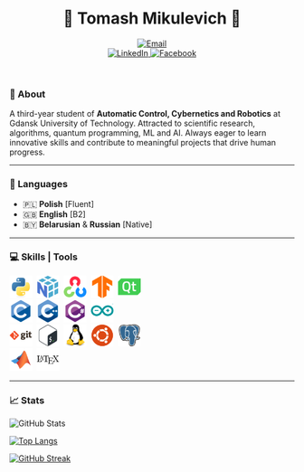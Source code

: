 <h1 align="center"> 🦾 Tomash Mikulevich 🔭 </h1>

<div align="center" id="email-badge">
  <a href="mailto:tommikulevich@gmail.com">
    <img src="https://img.shields.io/badge/Email-tommikulevich@gmail.com-brightgreen" alt="Email"/>
  </a>
</div>

<div align="center" id="badges">
  <a href="https://www.linkedin.com/in/tommikulevich/">
    <img src="https://img.shields.io/badge/LinkedIn-blue?style=for-the-badge&logo=linkedin&logoColor=white" alt="LinkedIn"/>
  </a>
  <a href="https://www.facebook.com/funtomqq/">
    <img src="https://img.shields.io/badge/FaceBook-red?style=for-the-badge&logo=facebook&logoColor=white" alt="Facebook"/>
  </a>
</div>

<p align="center">
  <img src="https://komarev.com/ghpvc/?username=tommikulevich&style=flat-square&color=blue" alt=""/>
</p>

### 🦭 About

A third-year student of **Automatic Control, Cybernetics and Robotics** at Gdansk University of Technology. Attracted to scientific research, algorithms, quantum programming, ML and AI. Always eager to learn innovative skills and contribute to meaningful projects that drive human progress.

---

### 🧭 Languages

- 🇵🇱 **Polish** [Fluent] 
- 🇬🇧 **English** [B2]
- 🇧🇾 **Belarusian** & **Russian** [Native]

---

### 💻 Skills | Tools
<div>
  <img src="https://github.com/devicons/devicon/blob/master/icons/python/python-original.svg" title="python" alt="python" width="40" height="40"/>&nbsp;
  <img src="https://github.com/devicons/devicon/blob/master/icons/numpy/numpy-original.svg" title="numpy" alt="numpy" width="40" height="40"/>&nbsp;
  <img src="https://github.com/devicons/devicon/blob/master/icons/opencv/opencv-original.svg" title="opencv" alt="opencv" width="40" height="40"/>&nbsp;
  <img src="https://github.com/devicons/devicon/blob/master/icons/tensorflow/tensorflow-original.svg" title="tensorflow" alt="tensorflow" width="40" height="40"/>&nbsp;
  <img src="https://github.com/devicons/devicon/blob/master/icons/qt/qt-original.svg" title="qt" alt="qt" width="40" height="40"/>&nbsp;
</div>

<div>
  <img src="https://github.com/devicons/devicon/blob/master/icons/c/c-original.svg" title="c" alt="c" width="40" height="40"/>&nbsp;
  <img src="https://github.com/devicons/devicon/blob/master/icons/cplusplus/cplusplus-original.svg" title="cplusplus" alt="cplusplus" width="40" height="40"/>&nbsp;
  <img src="https://github.com/devicons/devicon/blob/master/icons/csharp/csharp-original.svg" title="csharp" alt="csharp" width="40" height="40"/>&nbsp;
  <img src="https://github.com/devicons/devicon/blob/master/icons/arduino/arduino-original.svg" title="arduino" alt="arduino" width="40" height="40"/>&nbsp;
</div>

<div>
  <img src="https://github.com/devicons/devicon/blob/master/icons/git/git-original-wordmark.svg" title="git" alt="git" width="40" height="40"/>&nbsp;
  <img src="https://github.com/devicons/devicon/blob/master/icons/bash/bash-original.svg" title="bash" alt="bash" width="40" height="40"/>&nbsp;
  <img src="https://github.com/devicons/devicon/blob/master/icons/linux/linux-original.svg" title="linux" alt="linux" width="40" height="40"/>&nbsp;
  <img src="https://github.com/devicons/devicon/blob/master/icons/ubuntu/ubuntu-plain.svg" title="ubuntu" alt="ubuntu" width="40" height="40"/>&nbsp;
  <img src="https://github.com/devicons/devicon/blob/master/icons/postgresql/postgresql-original.svg" title="postgresql" alt="postgresql" width="40" height="40"/>&nbsp;
</div>  
  
<div>
  <img src="https://github.com/devicons/devicon/blob/master/icons/matlab/matlab-original.svg" title="matlab" alt="matlab" width="40" height="40"/>&nbsp;
  <img src="https://github.com/devicons/devicon/blob/master/icons/latex/latex-original.svg" title="latex" alt="latex" width="40" height="40"/>&nbsp;
</div>

---

<!--
### 🎯 Some Projects 

-->

### 📈 Stats

![GitHub Stats](https://github-readme-stats.vercel.app/api?username=tommikulevich&show_icons=true&theme=transparent)

[![Top Langs](https://github-readme-stats.vercel.app/api/top-langs/?username=tommikulevich&layout=compact&theme=vision-friendly-dark)](https://github.com/anuraghazra/github-readme-stats)

[![GitHub Streak](http://github-readme-streak-stats.herokuapp.com?user=tommikulevich&theme=dark&background=001000)](https://git.io/streak-stats)
